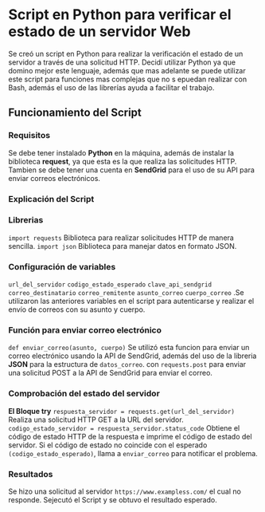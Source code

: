 # Script en Python para verificar el estado de un servidor Web
Se creó un script en Python para realizar la verificación el estado de un servidor a través de una solicitud HTTP. Decidí utilizar Python ya que domino mejor este lenguaje, además que mas adelante se puede utilizar este script para funciones mas complejas que no s epuedan realizar con Bash, además el uso de las librerías ayuda a facilitar el trabajo.
## Funcionamiento del Script
### Requisitos
Se debe tener instalado **Python** en la máquina, además de instalar la biblioteca **request**, ya que esta es la que realiza las solicitudes HTTP. Tambien se debe tener una cuenta en **SendGrid** para el uso de su API para enviar correos electrónicos.
### Explicación del Script
### Librerias
`import requests` Biblioteca para realizar solicitudes HTTP de manera sencilla.
`import json` Biblioteca para manejar datos en formato JSON.
### Configuración de variables
`url_del_servidor` 
`codigo_estado_esperado`
`clave_api_sendgrid`
`correo_destinatario` 
`correo_remitente` 
`asunto_correo` 
`cuerpo_correo` 
.Se utilizaron las anteriores variables en el script para autenticarse y realizar el envío de correos con su asunto y cuerpo.
### Función para enviar correo electrónico
`def enviar_correo(asunto, cuerpo)`
Se utilizó esta funcion para enviar un correo electrónico usando la API de SendGrid, además del uso de la libreria **JSON** para la estructura de `datos_correo`. con `requests.post` para enviar una solicitud POST a la API de SendGrid para enviar el correo.
### Comprobación del estado del servidor
**El Bloque try**
`respuesta_servidor = requests.get(url_del_servidor)` Realiza una solicitud HTTP GET a la URL del servidor.
`codigo_estado_servidor = respuesta_servidor.status_code` Obtiene el código de estado HTTP de la respuesta e imprime el código de estado del servidor.
Si el código de estado no coincide con el esperado `(codigo_estado_esperado)`, llama a `enviar_correo` para notificar el problema.
### Resultados
Se hizo una solicitud al servidor `https://www.exampless.com/` el cual no responde. Sejecutó el Script y se obtuvo el resultado esperado.

